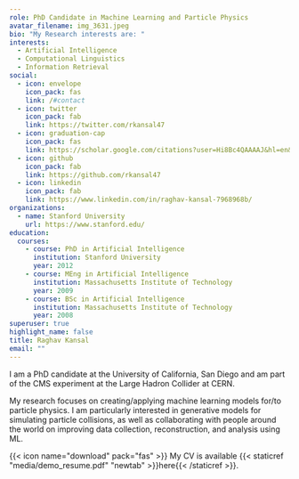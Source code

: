 ```yaml
---
role: PhD Candidate in Machine Learning and Particle Physics
avatar_filename: img_3631.jpeg
bio: "My Research interests are: "
interests:
  - Artificial Intelligence
  - Computational Linguistics
  - Information Retrieval
social:
  - icon: envelope
    icon_pack: fas
    link: /#contact
  - icon: twitter
    icon_pack: fab
    link: https://twitter.com/rkansal47
  - icon: graduation-cap
    icon_pack: fas
    link: https://scholar.google.com/citations?user=Hi8Bc4QAAAAJ&hl=en&oi=ao
  - icon: github
    icon_pack: fab
    link: https://github.com/rkansal47
  - icon: linkedin
    icon_pack: fab
    link: https://www.linkedin.com/in/raghav-kansal-7968968b/
organizations:
  - name: Stanford University
    url: https://www.stanford.edu/
education:
  courses:
    - course: PhD in Artificial Intelligence
      institution: Stanford University
      year: 2012
    - course: MEng in Artificial Intelligence
      institution: Massachusetts Institute of Technology
      year: 2009
    - course: BSc in Artificial Intelligence
      institution: Massachusetts Institute of Technology
      year: 2008
superuser: true
highlight_name: false
title: Raghav Kansal
email: ""
---
```

I am a PhD candidate at the University of California, San Diego and am part of the CMS experiment at the Large Hadron Collider at CERN. 

My research focuses on creating/applying machine learning models for/to particle physics. I am particularly interested in generative models for simulating particle collisions, as well as collaborating with people around the world on improving data collection, reconstruction, and analysis using ML. 

{{< icon name="download" pack="fas" >}} My CV is available {{< staticref "media/demo_resume.pdf" "newtab" >}}here{{< /staticref >}}.